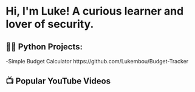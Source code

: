 <h1>Hi, I'm Luke! A curious learner and lover of security.

<h2>👨‍💻 Python Projects:</h2> 
  -Simple Budget Calculator
  https://github.com/Lukembou/Budget-Tracker

<h2>📺 Popular YouTube Videos</h2>

[youtube]: https://www.youtube.com/channel/UCDYJKcmr_-KwaFmsdPESWkQ
[linkedin]: https://www.linkedin.com/in/luke-boudreaux-4b2913249

